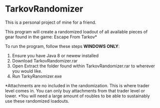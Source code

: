 # TarkovRandomizer
This is a personal project of mine for a friend.

This program will create a randomized loadout of all available pieces of gear found in the game: Escape From Tarkov*

To run the program, follow these steps **WINDOWS ONLY**:
1. Ensure you have Java 8 or newew installed
2. Download TarkovRandomizer.rar
3. Open Extract the folder found within TarkovRandomizer.rar to wherever you would like.
4. Run TarkyRanomizer.exe

*Attachments are no included in the randomization. This is where trader level comes in. You can only buy attachments from that trader level or lower.
*You will need a large amount of roubles to be able to sustainably use these randomized loadouts.
